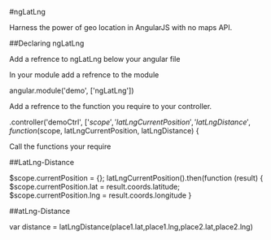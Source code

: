 #ngLatLng


Harness the power of geo location in AngularJS with no maps API. 

##Declaring ngLatLng

Add a refrence to ngLatLng below your angular file
  
  <script src="app/lib/angular/angular.js"></script>
  <script src="../ngLatLng.js"></script>


In your module add a refrence to the module 

angular.module('demo', ['ngLatLng'])


Add a refrence to the function you require to your controller. 


.controller('demoCtrl', ['$scope','latLngCurrentPosition','latLngDistance', function ($scope, latLngCurrentPosition, latLngDistance) {


Call the functions your require

##LatLng-Distance 

$scope.currentPosition = {};
latLngCurrentPosition().then(function (result) {
$scope.currentPosition.lat = result.coords.latitude;
$scope.currentPosition.lng = result.coords.longitude
}

##atLng-Distance 

var distance = latLngDistance(place1.lat,place1.lng,place2.lat,place2.lng)





